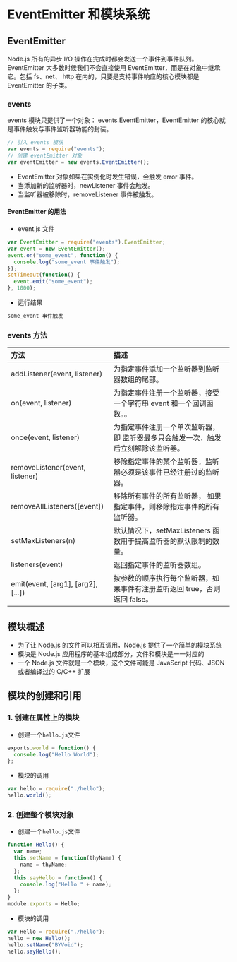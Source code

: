 # EventEmitter 和模块系统

## EventEmitter

Node.js 所有的异步 I/O 操作在完成时都会发送一个事件到事件队列。
EventEmitter 大多数时候我们不会直接使用 EventEmitter，而是在对象中继承它。包括 fs、net、 http 在内的，只要是支持事件响应的核心模块都是 EventEmitter 的子类。

### events

events 模块只提供了一个对象： events.EventEmitter，EventEmitter 的核心就是事件触发与事件监听器功能的封装。

```javascript
// 引入 events 模块
var events = require("events");
// 创建 eventEmitter 对象
var eventEmitter = new events.EventEmitter();
```

- EventEmitter 对象如果在实例化时发生错误，会触发 error 事件。
- 当添加新的监听器时，newListener 事件会触发。
- 当监听器被移除时，removeListener 事件被触发。

#### EventEmitter 的用法

- event.js 文件

```javascript
var EventEmitter = require("events").EventEmitter;
var event = new EventEmitter();
event.on("some_event", function() {
  console.log("some_event 事件触发");
});
setTimeout(function() {
  event.emit("some_event");
}, 1000);
```

- 运行结果

```javascript
some_event 事件触发
```

### events 方法

| 方法                               | 描述                                                                              |
| :--------------------------------- | :-------------------------------------------------------------------------------- |
| addListener(event, listener)       | 为指定事件添加一个监听器到监听器数组的尾部。                                      |
| on(event, listener)                | 为指定事件注册一个监听器，接受一个字符串 event 和一个回调函数。。                 |
| once(event, listener)              | 为指定事件注册一个单次监听器，即 监听器最多只会触发一次，触发后立刻解除该监听器。 |
| removeListener(event, listener)    | 移除指定事件的某个监听器，监听器必须是该事件已经注册过的监听器。                  |
| removeAllListeners([event])        | 移除所有事件的所有监听器， 如果指定事件，则移除指定事件的所有监听器。             |
| setMaxListeners(n)                 | 默认情况下，setMaxListeners 函数用于提高监听器的默认限制的数量。                  |
| listeners(event)                   | 返回指定事件的监听器数组。                                                        |
| emit(event, [arg1], [arg2], [...]) | 按参数的顺序执行每个监听器，如果事件有注册监听返回 true，否则返回 false。         |

## 模块概述

- 为了让 Node.js 的文件可以相互调用，Node.js 提供了一个简单的模块系统
- 模块是 Node.js 应用程序的基本组成部分，文件和模块是一一对应的
- 一个 Node.js 文件就是一个模块，这个文件可能是 JavaScript 代码、JSON 或者编译过的 C/C++ 扩展

## 模块的创建和引用

### 1. 创建在属性上的模块

- 创建一个`hello.js`文件

```javascript
exports.world = function() {
  console.log("Hello World");
};
```

- 模块的调用

```javascript
var hello = require("./hello");
hello.world();
```

### 2. 创建整个模块对象

- 创建一个`hello.js`文件

```javascript
function Hello() {
  var name;
  this.setName = function(thyName) {
    name = thyName;
  };
  this.sayHello = function() {
    console.log("Hello " + name);
  };
}
module.exports = Hello;
```

- 模块的调用

```javascript
var Hello = require("./hello");
hello = new Hello();
hello.setName("BYVoid");
hello.sayHello();
```
